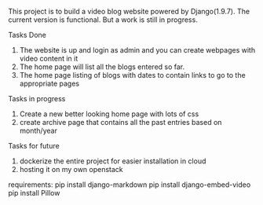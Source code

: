 This project is to build a video blog website powered by Django(1.9.7).
The current version is functional. But a work is still in progress.

Tasks Done
1. The website is up and login as admin and you can create webpages with video content in it
2. The home page will list all the blogs entered so far.
3. The home page listing of blogs with dates to contain links to go to the appropriate pages

Tasks in progress
1. Create a new better looking home page with lots of css
3. create archive page that contains all the past entries based on month/year

Tasks for future
1. dockerize the entire project for easier installation in cloud
2. hosting it on my own openstack


requirements:
pip install django-markdown
pip install django-embed-video
pip install Pillow
